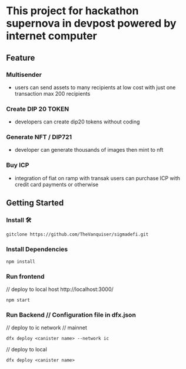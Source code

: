 # This project for hackathon supernova in devpost powered by internet computer 

## Feature 

### Multisender
- users can send assets to many recipients at low cost with just one transaction
max 200 recipients

### Create DIP 20 TOKEN
- developers can create dip20 tokens without coding

### Generate NFT / DIP721
- developer can generate thousands of images then mint to nft 

### Buy ICP 
- integration of fiat on ramp with transak users can purchase ICP with credit card payments or otherwise


## Getting Started

### Install 🛠️

```
gitclone https://github.com/TheVanquiser/sigmadefi.git
```

### Install Dependencies

```
npm install 
```

### Run frontend
// deploy to local host http://localhost:3000/
```
npm start 
```

### Run Backend // Configuration file in dfx.json 
// deploy to ic network // mainnet 
``` 
dfx deploy <canister name> --network ic
```

// deploy to local 
```
dfx deploy <canister name>
```